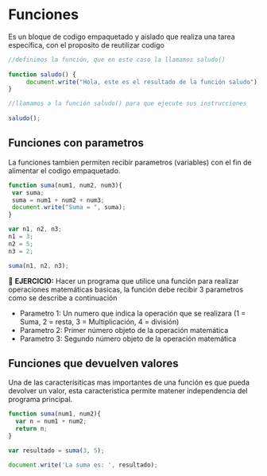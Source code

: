 # Funciones

Es un bloque de codigo empaquetado y aislado que realiza una tarea específica, con el proposito de reutilizar codigo 

```javascript
//definimos la función, que en este caso la llamamos saludo()
 
function saludo() { 
     document.write("Hola, este es el resultado de la función saludo");
}

//llamamos a la función saludo() para que ejecute sus instrucciones
 
saludo();
```

## Funciones con parametros

La funciones tambien permiten recibir parametros (variables) con el fin de alimentar el codigo empaquetado.

```javascript
function suma(num1, num2, num3){
 var suma;
 suma = num1 + num2 + num3;
 document.write("Suma = ", suma);
}

var n1, n2, n3;
n1 = 3;
n2 = 5;
n3 = 2;

suma(n1, n2, n3);
```

:key: **EJERCICIO:**
Hacer un programa que utilice una función para realizar operaciones matemáticas basicas, la función debe recibir 3 parametros como se describe a continuación
* Parametro 1: Un numero que indica la operación que se realizara (1 = Suma, 2 = resta, 3 = Multiplicación, 4 = división)
* Parametro 2: Primer número objeto de la operación matemática
* Parametro 3: Segundo número objeto de la operación matemática


## Funciones que devuelven valores

Una de las caracterisiticas mas importantes de una función es que pueda devolver un valor, esta caracteristica permite matener independencia del programa principal.

```javascript
function suma(num1, num2){
  var n = num1 + num2;
  return n;
}

var resultado = suma(3, 5);

document.write('La suma es: ', resultado);
```

